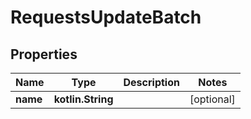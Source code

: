 
# RequestsUpdateBatch

## Properties
| Name | Type | Description | Notes |
| ------------ | ------------- | ------------- | ------------- |
| **name** | **kotlin.String** |  |  [optional] |



